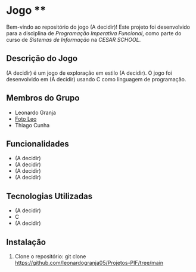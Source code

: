 # Jogo **

Bem-vindo ao repositório do jogo  (A decidir)! Este projeto foi desenvolvido para a disciplina de *Programação Imperativa Funcional*, como parte do curso de *Sistemas de Informação* na *CESAR SCHOOL*.

## Descrição do Jogo

 (A decidir) é um jogo de exploração em estilo (A decidir). O jogo foi desenvolvido em (A decidir) usando C como linguagem de programação.

 ## Membros do Grupo

 - Leonardo Granja
 - [Foto Leo](https://drive.google.com/file/d/1kzTmMBpktimzk6fy12gMrKnUCV_u327t/view?usp=sharing)
 - Thiago Cunha

## Funcionalidades

- (A decidir)
- (A decidir)
- (A decidir)
- (A decidir)

## Tecnologias Utilizadas

- (A decidir)
- C
- (A decidir)

## Instalação

1. Clone o repositório:
   git clone https://github.com/leonardogranja05/Projetos-PIF/tree/main
